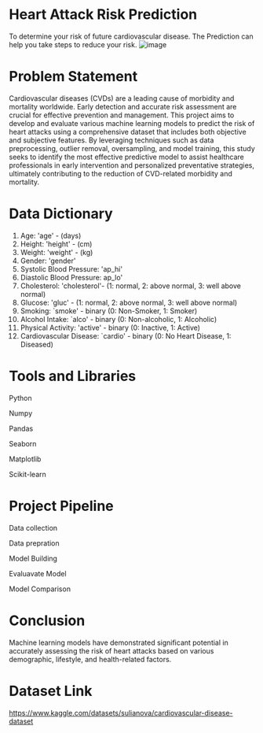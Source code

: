 # Heart Attack Risk Prediction
 To determine your risk of future cardiovascular disease. The Prediction can help you take steps to reduce your risk.
![image](https://github.com/NijanthanK/Predictive-Modeling-for-Heart-Attack-Risk-Assessment/assets/154366232/468bcd14-6f98-46d6-9f2c-224dedc08920)


# Problem Statement 
Cardiovascular diseases (CVDs) are a leading cause of morbidity and mortality worldwide. Early detection and accurate risk assessment are crucial for effective prevention and management. This project aims to develop and evaluate various machine learning models to predict the risk of heart attacks using a comprehensive dataset that includes both objective and subjective features. By leveraging techniques such as data preprocessing, outlier removal, oversampling, and model training, this study seeks to identify the most effective predictive model to assist healthcare professionals in early intervention and personalized preventative strategies, ultimately contributing to the reduction of CVD-related morbidity and mortality.

 # Data Dictionary
1. Age: 'age' - (days)
2. Height: 'height' - (cm)
3. Weight: 'weight' -  (kg)
4. Gender: 'gender' 
6. Systolic Blood Pressure: 'ap_hi' 
7. Diastolic Blood Pressure: ap_lo' 
8. Cholesterol: 'cholesterol'-  (1: normal, 2: above normal, 3: well above normal)
9. Glucose: 'gluc' - (1: normal, 2: above normal, 3: well above normal)
10. Smoking: `smoke' - binary (0: Non-Smoker, 1: Smoker)
11. Alcohol Intake: `alco' - binary (0: Non-alcoholic, 1: Alcoholic)
12. Physical Activity: 'active' - binary (0: Inactive, 1: Active)
13. Cardiovascular Disease: `cardio' - binary (0: No Heart Disease, 1: Diseased)

# Tools and Libraries

Python

Numpy

Pandas

Seaborn

Matplotlib

Scikit-learn

# Project Pipeline

Data collection

Data prepration

Model Building

Evaluavate Model

Model Comparison


# Conclusion 

Machine learning models have demonstrated significant potential in accurately assessing the risk of heart attacks based on various demographic, lifestyle, and health-related factors.

# Dataset Link 
https://www.kaggle.com/datasets/sulianova/cardiovascular-disease-dataset
